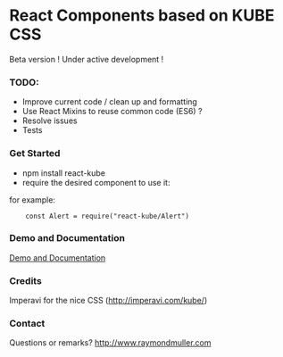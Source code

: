 # React Components based on KUBE CSS

Beta version ! Under active development !

### TODO:
- Improve current code / clean up and formatting
- Use React Mixins to reuse common code (ES6) ? 
- Resolve issues
- Tests 

### Get Started
- npm install react-kube
- require the desired component to use it:

for example:

        const Alert = require("react-kube/Alert")

### Demo and Documentation
[Demo and Documentation](http://raymondmuller.github.io/react-kube/ "React Kube Documentation") 

### Credits
Imperavi for the nice CSS (http://imperavi.com/kube/)

### Contact
Questions or remarks? http://www.raymondmuller.com
